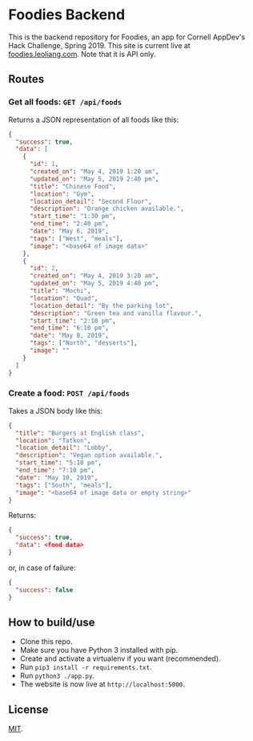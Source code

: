 # Foodies Backend

This is the backend repository for Foodies, an app for Cornell AppDev's Hack Challenge, Spring 2019.
This site is current live at [foodies.leoliang.com](https://foodies.leoliang.com). Note that it is API only.

## Routes
### Get all foods: `GET /api/foods`
Returns a JSON representation of all foods like this:
```JSON
{
  "success": true,
  "data": [
    {
      "id": 1,
      "created_on": "May 4, 2019 1:20 am",
      "updated_on": "May 5, 2019 2:40 pm",
      "title": "Chinese Food",
      "location": "Gym",
      "location_detail": "Second Floor",
      "description": "Orange chicken available.",
      "start_time": "1:30 pm",
      "end_time": "2:40 pm",
      "date": "May 6, 2019",
      "tags": ["West", "meals"],
      "image": "<base64 of image data>"
    },
    {
      "id": 2,
      "created_on": "May 4, 2019 3:20 am",
      "updated_on": "May 5, 2019 4:40 pm",
      "title": "Mochi",
      "location": "Quad",
      "location_detail": "By the parking lot",
      "description": "Green tea and vanilla flavour.",
      "start_time": "2:10 pm",
      "end_time": "6:10 pm",
      "date": "May 8, 2019",
      "tags": ["North", "desserts"],
      "image": ""
    }
  ]
}
```

### Create a food: `POST /api/foods`
Takes a JSON body like this:
```JSON
{
  "title": "Burgers at English class",
  "location": "Tatkon",
  "location_detail": "Lobby",
  "description": "Vegan option available.",
  "start_time": "5:10 pm",
  "end_time": "7:10 pm",
  "date": "May 10, 2019",
  "tags": ["South", "meals"],
  "image": "<base64 of image data or empty string>"
}
```
Returns:
```JSON
{
  "success": true,
  "data": <food data>
}
```
or, in case of failure:
```JSON
{
  "success": false
}
```

## How to build/use
- Clone this repo.
- Make sure you have Python 3 installed with pip.
- Create and activate a virtualenv if you want (recommended).
- Run `pip3 install -r requirements.txt`.
- Run `python3 ./app.py`.
- The website is now live at `http://localhost:5000`.

## License
[MIT](LICENSE).

